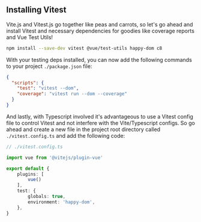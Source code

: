 ## Installing Vitest

Vite.js and Vitest.js go together like peas and carrots, so let's go ahead and install Vitest and necessary dependencies for goodies like coverage reports and Vue Test Utils!

```bash
npm install --save-dev vitest @vue/test-utils happy-dom c8
```

With your testing deps installed, you can now add the following commands to your project `./package.json` file:

```json
{
  "scripts": {
    "test": "vitest --dom",
    "coverage": "vitest run --dom --coverage"
  }
}
```

And lastly, with Typescript involved it's advantageous to use a Vitest config file to control Vitest and not interfere with the Vite/Typescript configs. So go ahead and create a new file in the project root directory called `./vitest.config.ts` and add the following code:

```typescript
// ./vitest.config.ts

import vue from '@vitejs/plugin-vue'

export default {
    plugins: [
        vue()
    ],
    test: {
        globals: true,
        environment: 'happy-dom',
    },
}
```
